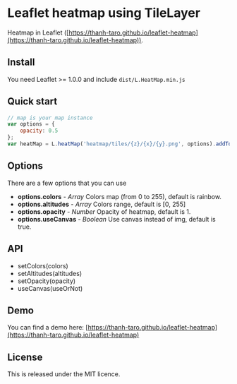 # Leaflet heatmap using TileLayer
Heatmap in Leaflet ([https://thanh-taro.github.io/leaflet-heatmap](https://thanh-taro.github.io/leaflet-heatmap)).

## Install
You need Leaflet >= 1.0.0 and include `dist/L.HeatMap.min.js`

## Quick start
```js
// map is your map instance
var options = {
    opacity: 0.5
};
var heatMap = L.heatMap('heatmap/tiles/{z}/{x}/{y}.png', options).addTo(map);
```

## Options
There are a few options that you can use

* **options.colors** - *Array* Colors map (from 0 to 255), default is rainbow.
* **options.altitudes** - *Array* Colors range, default is [0, 255]
* **options.opacity** - *Number* Opacity of heatmap, default is 1.
* **options.useCanvas** - *Boolean* Use canvas instead of img, default is true.

## API
* setColors(colors)
* setAltitudes(altitudes)
* setOpacity(opacity)
* useCanvas(useOrNot)

## Demo
You can find a demo here: [https://thanh-taro.github.io/leaflet-heatmap](https://thanh-taro.github.io/leaflet-heatmap)

## License
This is released under the MIT licence.
